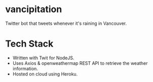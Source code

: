 # vancipitation
Twitter bot that tweets whenever it's raining in Vancouver.

# Tech Stack
- Written with Twit for NodeJS.
- Uses Axios & openweathermap REST API to retrieve the weather information.
- Hosted on cloud using Heroku.
